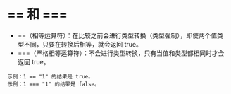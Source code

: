 # == 和 === 
- ==（相等运算符）：在比较之前会进行类型转换（类型强制），即使两个值类型不同，只要在转换后相等，就会返回 true。  
- ===（严格相等运算符）：不会进行类型转换，只有当值和类型都相同时才会返回 true。  
```
示例：1 == "1" 的结果是 true。
示例：1 === "1" 的结果是 false。
```